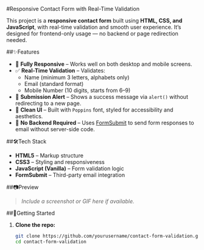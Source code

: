 #Responsive Contact Form with Real-Time Validation

This project is a **responsive contact form** built using **HTML, CSS, and JavaScript**, with real-time validation and smooth user experience. It’s designed for frontend-only usage — no backend or page redirection needed.

##✨Features

- 📱 **Fully Responsive** – Works well on both desktop and mobile screens.
- ✅ **Real-Time Validation** – Validates:
  - Name (minimum 3 letters, alphabets only)
  - Email (standard format)
  - Mobile Number (10 digits, starts from 6–9)
- 🎯 **Submission Alert** – Shows a success message via `alert()` without redirecting to a new page.
- 🎨 **Clean UI** – Built with `Poppins` font, styled for accessibility and aesthetics.
- 📩 **No Backend Required** – Uses [FormSubmit](https://formsubmit.co) to send form responses to email without server-side code.

##🛠️Tech Stack

- **HTML5** – Markup structure
- **CSS3** – Styling and responsiveness
- **JavaScript (Vanilla)** – Form validation logic
- **FormSubmit** – Third-party email integration

##📷Preview

> _Include a screenshot or GIF here if available._

##🚀Getting Started

1. **Clone the repo:**

   ```bash
   git clone https://github.com/yourusername/contact-form-validation.git
   cd contact-form-validation
